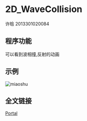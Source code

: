 # 2D_WaveCollision
许晗 2013301020084
## 程序功能
可以看到波相撞,反射的动画

## 示例
![miaoshu](http://ww4.sinaimg.cn/mw690/9c02b31egw1f4lptztr8gg20b40b4x1y.gif)

## 全文链接
[Portal](https://www.zybuluo.com/MilCOS/note/396067)

